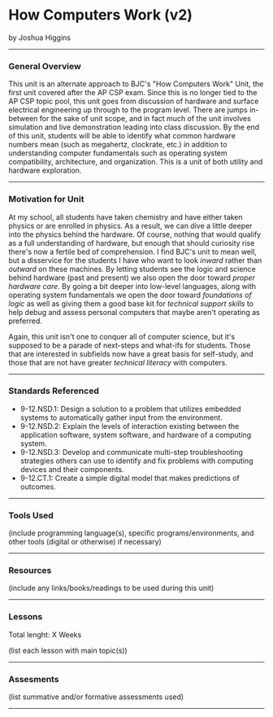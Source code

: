 # How Computers Work (v2)
by Joshua Higgins

-----

### General Overview
This unit is an alternate approach to BJC's "How Computers Work" Unit, the first unit covered after the AP CSP exam. Since this is no longer tied to the AP CSP topic pool, this unit goes from discussion of hardware and surface electrical engineering up through to the program level. There are jumps in-between for the sake of unit scope, and in fact much of the unit involves simulation and live demonstration leading into class discussion. By the end of this unit, students will be able to identify what common hardware numbers mean (such as megahertz, clockrate, etc.) in addition to understanding computer fundamentals such as operating system compatibility, architecture, and organization. This is a unit of both utility and hardware exploration.

---

### Motivation for Unit
At my school, all students have taken chemistry and have either taken physics or are enrolled in physics. As a result, we can dive a little deeper into the physics behind the hardware. Of course, nothing that would qualify as a full understanding of hardware, but enough that should curiosity rise there's now a fertile bed of comprehension. I find BJC's unit to mean well, but a disservice for the students I have who want to look *inward* rather than *outward* on these machines. By letting students see the logic and science behind hardware (past and present) we also open the door toward *proper hardware care*. By going a bit deeper into low-level languages, along with operating system fundamentals we open the door toward *foundations of logic* as well as giving them a good base kit for *technical support skills* to help debug and assess personal computers that maybe aren't operating as preferred.

Again, this unit isn't one to conquer all of computer science, but it's supposed to be a parade of next-steps and what-ifs for students. Those that are interested in subfields now have a great basis for self-study, and those that are not have greater *technical literacy* with computers.

---

### Standards Referenced
* 9-12.NSD.1: Design a solution to a problem that utilizes embedded systems to automatically gather input from the environment.
* 9-12.NSD.2: Explain the levels of interaction existing between the application software, system software, and hardware of a computing system.
* 9-12.NSD.3: Develop and communicate multi-step troubleshooting strategies others can use to identify and fix problems with computing devices and their components.
* 9-12.CT.1: Create a simple digital model that makes predictions of outcomes.

---

### Tools Used
(include programming language(s), specific programs/environments, and other tools (digital or otherwise) if necessary)

---

### Resources
(include any links/books/readings to be used during this unit)

---

### Lessons
Total lenght: X Weeks

(list each lesson with main topic(s))

---

### Assesments
(list summative and/or formative assessments used)

---
